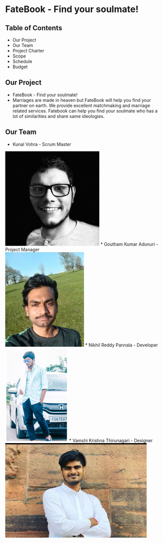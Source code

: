 # FateBook - Find your soulmate!
## Table of Contents
  * Our Project
  * Our Team
  * Project Charter
  * Scope
  * Schedule
  * Budget
## Our Project
  * FateBook - Find your soulmate!
  * Marriages are made in heaven but FateBook will help you find your partner on earth. We provide excellent matchmaking and marriage related services. Fatebook can help you     find your soulmate who has a lot of similarities and share same ideologies.
## Our Team 
 * Kunal Vohra - Scrum Master <br>
  <img src="images/Kunal.png" height="300px" alt="Kunal Vohra">
 * Goutham Kumar Adunuri - Project Manager <br>
  <img src="images/Goutham.jpeg" height="300px" alt="Goutham Kumar Adunuri">
 * Nikhil Reddy Pannala - Developer <br>
  <img src="images/Nikhil.png" height="300px" alt="Nikhil Reddy Pannala">
 * Vamshi Krishna Thirunagari - Designer <br>
  <img src="images/Vamshi.png" height="300px" alt="Vamshi Krishna Thirunagari">